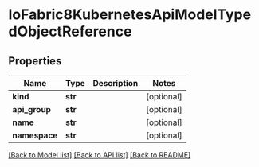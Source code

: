 # IoFabric8KubernetesApiModelTypedObjectReference

## Properties
Name | Type | Description | Notes
------------ | ------------- | ------------- | -------------
**kind** | **str** |  | [optional] 
**api_group** | **str** |  | [optional] 
**name** | **str** |  | [optional] 
**namespace** | **str** |  | [optional] 

[[Back to Model list]](../README.md#documentation-for-models) [[Back to API list]](../README.md#documentation-for-api-endpoints) [[Back to README]](../README.md)

